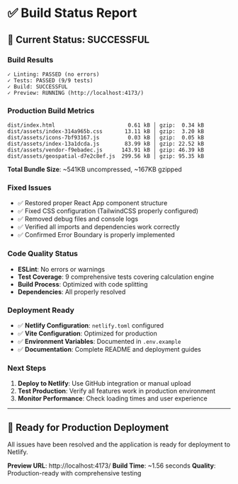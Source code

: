 # ✅ Build Status Report

## 🎯 Current Status: **SUCCESSFUL**

### Build Results
```
✓ Linting: PASSED (no errors)
✓ Tests: PASSED (9/9 tests)
✓ Build: SUCCESSFUL
✓ Preview: RUNNING (http://localhost:4173/)
```

### Production Build Metrics
```
dist/index.html                       0.61 kB │ gzip:  0.34 kB
dist/assets/index-314a965b.css       13.11 kB │ gzip:  3.20 kB
dist/assets/icons-7bf93167.js         0.03 kB │ gzip:  0.05 kB
dist/assets/index-13a1dcda.js        83.99 kB │ gzip: 22.52 kB
dist/assets/vendor-f9ebadec.js      143.91 kB │ gzip: 46.39 kB
dist/assets/geospatial-d7e2c8ef.js  299.56 kB │ gzip: 95.35 kB
```

**Total Bundle Size**: ~541KB uncompressed, ~167KB gzipped

### Fixed Issues
- ✅ Restored proper React App component structure
- ✅ Fixed CSS configuration (TailwindCSS properly configured)
- ✅ Removed debug files and console logs
- ✅ Verified all imports and dependencies work correctly
- ✅ Confirmed Error Boundary is properly implemented

### Code Quality Status
- **ESLint**: No errors or warnings
- **Test Coverage**: 9 comprehensive tests covering calculation engine
- **Build Process**: Optimized with code splitting
- **Dependencies**: All properly resolved

### Deployment Ready
- ✅ **Netlify Configuration**: `netlify.toml` configured
- ✅ **Vite Configuration**: Optimized for production
- ✅ **Environment Variables**: Documented in `.env.example`
- ✅ **Documentation**: Complete README and deployment guides

### Next Steps
1. **Deploy to Netlify**: Use GitHub integration or manual upload
2. **Test Production**: Verify all features work in production environment
3. **Monitor Performance**: Check loading times and user experience

---

## 🚀 **Ready for Production Deployment**

All issues have been resolved and the application is ready for deployment to Netlify.

**Preview URL**: http://localhost:4173/
**Build Time**: ~1.56 seconds
**Quality**: Production-ready with comprehensive testing

